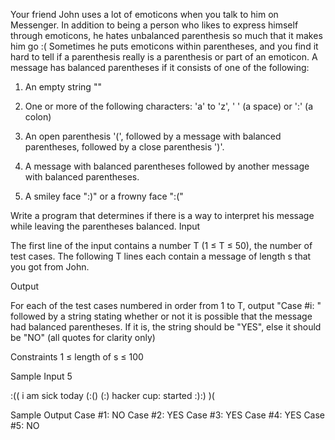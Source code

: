 Your friend John uses a lot of emoticons when you talk to him on Messenger. In addition to being a person who likes to express himself through emoticons, he hates unbalanced parenthesis so much that it makes him go :(
Sometimes he puts emoticons within parentheses, and you find it hard to tell if a parenthesis really is a parenthesis or part of an emoticon.
A message has balanced parentheses if it consists of one of the following:

1.  An empty string ""

2. One or more of the following characters: 'a' to 'z', ' ' (a space) or ':' (a colon)

3.  An open parenthesis '(', followed by a message with balanced parentheses, followed by a close parenthesis ')'.

4. A message with balanced parentheses followed by another message with balanced parentheses.

5. A smiley face ":)" or a frowny face ":("

Write a program that determines if there is a way to interpret his message while leaving the parentheses balanced.
Input

The first line of the input contains a number T (1 ≤ T ≤ 50), the number of test cases. 
The following T lines each contain a message of length s that you got from John.

Output

For each of the test cases numbered in order from 1 to T, output "Case #i: " followed by a string stating whether or not it is possible that the message had balanced parentheses. If it is, the string should be "YES", else it should be "NO" (all quotes for clarity only)

Constraints
1 ≤ length of s ≤ 100

Sample Input
5

:((
i am sick today (:()
(:)
hacker cup: started :):)
)(

Sample Output
Case #1: NO
Case #2: YES
Case #3: YES
Case #4: YES
Case #5: NO
